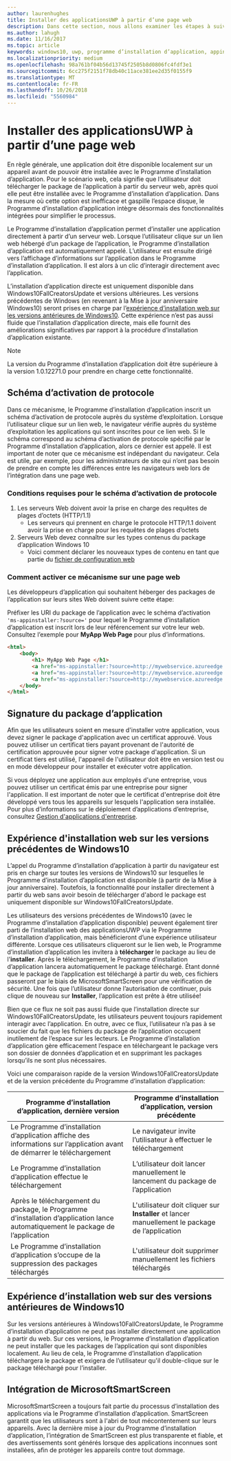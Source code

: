 ```yaml
---
author: laurenhughes
title: Installer des applicationsUWP à partir d’une page web
description: Dans cette section, nous allons examiner les étapes à suivre pour permettre aux utilisateurs d’installer vos applications directement à partir de la page web.
ms.author: lahugh
ms.date: 11/16/2017
ms.topic: article
keywords: windows10, uwp, programme d’installation d’application, appinstaller, charger une version test, ensemble connexe, packages facultatifs
ms.localizationpriority: medium
ms.openlocfilehash: 98a761bf04b56d13745f2505b8d0806fc4fdf3e1
ms.sourcegitcommit: 6cc275f2151f78db40c11ace381ee2d35f0155f9
ms.translationtype: MT
ms.contentlocale: fr-FR
ms.lasthandoff: 10/26/2018
ms.locfileid: "5560984"
---
```

# <a name="installing-uwp-apps-from-a-web-page"></a>Installer des applicationsUWP à partir d’une page web

En règle générale, une application doit être disponible localement sur un appareil avant de pouvoir être installée avec le Programme d’installation d’application. Pour le scénario web, cela signifie que l’utilisateur doit télécharger le package de l’application à partir du serveur web, après quoi elle peut être installée avec le Programme d’installation d’application. Dans la mesure où cette option est inefficace et gaspille l’espace disque, le Programme d’installation d’application intègre désormais des fonctionnalités intégrées pour simplifier le processus.

Le Programme d’installation d’application permet d’installer une application directement à partir d’un serveur web. Lorsque l’utilisateur clique sur un lien web hébergé d’un package de l’application, le Programme d’installation d’application est automatiquement appelé. L’utilisateur est ensuite dirigé vers l’affichage d’informations sur l’application dans le Programme d’installation d’application. Il est alors à un clic d’interagir directement avec l’application. 

L’installation d’application directe est uniquement disponible dans Windows10FallCreatorsUpdate et versions ultérieures. Les versions précédentes de Windows (en revenant à la Mise à jour anniversaire Windows10) seront prises en charge par l’[expérience d’installation web sur les versions antérieures de Windows10](#web-install-experience). Cette expérience n’est pas aussi fluide que l’installation d’application directe, mais elle fournit des améliorations significatives par rapport à la procédure d’installation d’application existante.
  
> [!NOTE]
> La version du Programme d’installation d’application doit être supérieure à la version 1.0.12271.0 pour prendre en charge cette fonctionnalité.

## <a name="protocol-activation-scheme"></a>Schéma d’activation de protocole
Dans ce mécanisme, le Programme d’installation d’application inscrit un schéma d’activation de protocole auprès du système d’exploitation. Lorsque l’utilisateur clique sur un lien web, le navigateur vérifie auprès du système d’exploitation les applications qui sont inscrites pour ce lien web. Si le schéma correspond au schéma d’activation de protocole spécifié par le Programme d’installation d’application, alors ce dernier est appelé. Il est important de noter que ce mécanisme est indépendant du navigateur. Cela est utile, par exemple, pour les administrateurs de site qui n’ont pas besoin de prendre en compte les différences entre les navigateurs web lors de l’intégration dans une page web. 

### <a name="requirements-for-protocol-activation-scheme"></a>Conditions requises pour le schéma d’activation de protocole

1. Les serveurs Web doivent avoir la prise en charge des requêtes de plages d’octets (HTTP/1.1)
    - Les serveurs qui prennent en charge le protocole HTTP/1.1 doivent avoir la prise en charge pour les requêtes de plages d’octets 
2. Serveurs Web devez connaître sur les types contenus du package d’application Windows 10
    - Voici comment déclarer les nouveaux types de contenu en tant que partie du [fichier de configuration web](web-install-IIS.md#step-7---configure-the-web-app-for-app-package-mime-types)

### <a name="how-to-enable-this-on-a-webpage"></a>Comment activer ce mécanisme sur une page web 
Les développeurs d’application qui souhaitent héberger des packages de l’application sur leurs sites Web doivent suivre cette étape:

Préfixer les URI du package de l’application avec le schéma d’activation `'ms-appinstaller:?source='` pour lequel le Programme d’installation d’application est inscrit lors de leur référencement sur votre leur web. Consultez l’exemple pour **MyApp Web Page** pour plus d’informations. 
``` html
<html>
    <body>
        <h1> MyApp Web Page </h1>
        <a href="ms-appinstaller:?source=http://mywebservice.azureedge.net/HubApp.appx"> Install app package </a>
        <a href="ms-appinstaller:?source=http://mywebservice.azureedge.net/HubAppBundle.appxbundle"> Install app bundle  </a>
        <a href="ms-appinstaller:?source=http://mywebservice.azureedge.net/HubAppSet.appinstaller"> Install related set </a>
    </body>
</html>
```

## <a name="signing-the-app-package"></a>Signature du package d’application
Afin que les utilisateurs soient en mesure d'installer votre application, vous devez signer le package d'application avec un certificat approuvé. Vous pouvez utiliser un certificat tiers payant provenant de l'autorité de certification approuvée pour signer votre package d'application. Si un certificat tiers est utilisé, l'appareil de l'utilisateur doit être en version test ou en mode développeur pour installer et exécuter votre application.

Si vous déployez une application aux employés d'une entreprise, vous pouvez utiliser un certificat émis par une entreprise pour signer l'application. Il est important de noter que le certificat d'entreprise doit être développé vers tous les appareils sur lesquels l'application sera installée. Pour plus d’informations sur le déploiement d’applications d’entreprise, consultez [Gestion d'applications d'entreprise](https://docs.microsoft.com/windows/client-management/mdm/enterprise-app-management).

## Expérience d'installation web sur les versions précédentes de Windows10<a name="web-install-experience"></a>

L’appel du Programme d’installation d’application à partir du navigateur est pris en charge sur toutes les versions de Windows10 sur lesquelles le Programme d’installation d’application est disponible (à partir de la Mise à jour anniversaire). Toutefois, la fonctionnalité pour installer directement à partir du web sans avoir besoin de télécharger d'abord le package est uniquement disponible sur Windows10FallCreatorsUpdate.  

Les utilisateurs des versions précédentes de Windows10 (avec le Programme d’installation d’application disponible) peuvent également tirer parti de l’installation web des applicationsUWP via le Programme d’installation d’application, mais bénéficieront d’une expérience utilisateur différente. Lorsque ces utilisateurs cliqueront sur le lien web, le Programme d’installation d’application les invitera à **télécharger** le package au lieu de l'**installer**. Après le téléchargement, le Programme d’installation d’application lancera automatiquement le package téléchargé. Étant donné que le package de l’application est téléchargé à partir du web, ces fichiers passeront par le biais de MicrosoftSmartScreen pour une vérification de sécurité. Une fois que l’utilisateur donne l’autorisation de continuer, puis clique de nouveau sur **Installer**, l’application est prête à être utilisée!

Bien que ce flux ne soit pas aussi fluide que l’installation directe sur Windows10FallCreatorsUpdate, les utilisateurs peuvent toujours rapidement interagir avec l’application. En outre, avec ce flux, l’utilisateur n’a pas à se soucier du fait que les fichiers du package de l’application occupent inutilement de l’espace sur les lecteurs. Le Programme d’installation d’application gère efficacement l’espace en téléchargeant le package vers son dossier de données d’application et en supprimant les packages lorsqu’ils ne sont plus nécessaires. 

Voici une comparaison rapide de la version Windows10FallCreatorsUpdate et de la version précédente du Programme d’installation d’application:

| Programme d’installation d’application, dernière version | Programme d’installation d’application, version précédente |
|------------------------------|----------------------------------|
| Le Programme d’installation d’application affiche des informations sur l’application avant de démarrer le téléchargement | Le navigateur invite l’utilisateur à effectuer le téléchargement  |
| Le Programme d’installation d’application effectue le téléchargement | L’utilisateur doit lancer manuellement le lancement du package de l’application |
| Après le téléchargement du package, le Programme d’installation d’application lance automatiquement le package de l’application | L'utilisateur doit cliquer sur **Installer** et lancer manuellement le package de l’application |
| Le Programme d’installation d’application s’occupe de la suppression des packages téléchargés | L'utilisateur doit supprimer manuellement les fichiers téléchargés |

## <a name="web-install-experience-on-previous-versions-of-windows-10"></a>Expérience d’installation web sur des versions antérieures de Windows10
Sur les versions antérieures à Windows10FallCreatorsUpdate, le Programme d’installation d’application ne peut pas installer directement une application à partir du web. Sur ces versions, le Programme d’installation d’application ne peut installer que les packages de l’application qui sont disponibles localement. Au lieu de cela, le Programme d’installation d’application téléchargera le package et exigera de l’utilisateur qu'il double-clique sur le package téléchargé pour l’installer.


## <a name="microsoft-smartscreen-integration"></a>Intégration de MicrosoftSmartScreen

MicrosoftSmartScreen a toujours fait partie du processus d’installation des applications via le Programme d’installation d’application. SmartScreen garantit que les utilisateurs sont à l'abri de tout mécontentement sur leurs appareils. Avec la dernière mise à jour du Programme d’installation d’application, l’intégration de SmartScreen est plus transparente et fiable, et des avertissements sont générés lorsque des applications inconnues sont installées, afin de protéger les appareils contre tout dommage. 
